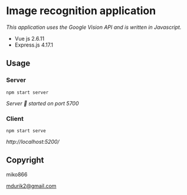 # Image recognition application

_This application uses the Google Vision API and is written in Javascript._

- Vue js 2.6.11
- Express.js 4.17.1

## Usage

### Server

`npm start server`

_Server 🚀 started on port 5700_

### Client

`npm start serve`

_http://localhost:5200/_

## Copyright

miko866

[mdurik2@gmail.com](mdurik2@gmail.com)

